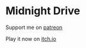 # Midnight Drive

Support me on [patreon](https://www.patreon.com/clonedeath)

Play it now on [itch.io](https://clonedeath.itch.io/midnight-drive)